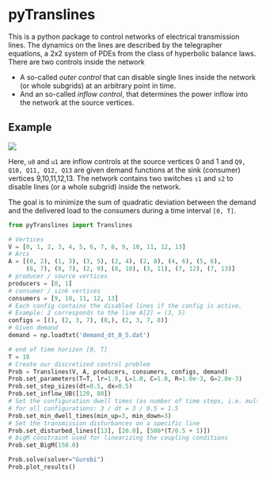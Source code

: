 
# pyTranslines

This is a python package to control networks of electrical transmission
lines. The dynamics on the lines are described by the telegrapher equations,
a 2x2 system of PDEs from the class of hyperbolic balance laws. There are
two controls inside the network

- A so-called *outer control* that can disable single lines inside the network
(or whole subgrids) at an arbitrary point in time.
- And an so-called *inflow control*, that determines the power inflow into
the network at the source vertices.

## Example

![](https://i.imgur.com/w7pE1iS.png)

Here, `u0` and `u1` are inflow controls at the source vertices 0 and 1 and
`Q9, Q10, Q11, Q12, Q13` are given demand functions at the sink (consumer)
vertices 9,10,11,12,13. The network contains two switches `s1` and `s2`
to disable lines (or a whole subgrid) inside the network. 

The goal is to
minimize the sum of quadratic deviation between the demand and the
delivered load to the consumers during a time interval `[0, T]`.

``` python
from pyTranslines import Translines

# Vertices
V = [0, 1, 2, 3, 4, 5, 6, 7, 8, 9, 10, 11, 12, 13]
# Arcs
A = [(0, 2), (1, 3), (3, 5), (2, 4), (2, 8), (4, 6), (5, 6),
     (6, 7), (8, 7), (2, 9), (8, 10), (3, 11), (7, 12), (7, 13)]
# producer / source vertices
producers = [0, 1]
# consumer / sink vertices
consumers = [9, 10, 11, 12, 13]
# Each config contains the disabled lines if the config is active.
# Example: 2 corresponds to the line A[2] = (3, 5)
configs = [(), (2, 3, 7), (8,), (2, 3, 7, 8)]
# Given demand
demand = np.loadtxt('demand_dt_0_5.dat')

# end of time horizon [0, T]
T = 10
# Create our discretized control problem
Prob = Translines(V, A, producers, consumers, configs, demand)
Prob.set_parameters(T=T, lr=1.0, L=1.0, C=1.0, R=1.0e-3, G=2.0e-3)
Prob.set_step_sizes(dt=0.5, dx=0.5)
Prob.set_inflow_UB([120, 80])
# Set the configuration dwell times (as number of time steps, i.e. multiple of dt)
# for all configurations: 3 / dt = 3 / 0.5 = 1.5
Prob.set_min_dwell_times(min_up=3, min_down=3)
# Set the transmission disturbances on a specific line
Prob.set_disturbed_lines([13], [20.0], [500*(T/0.5 + 1)])
# bigM constraint used for linearizing the coupling conditions
Prob.set_BigM(150.0)

Prob.solve(solver="Gurobi")
Prob.plot_results()
```